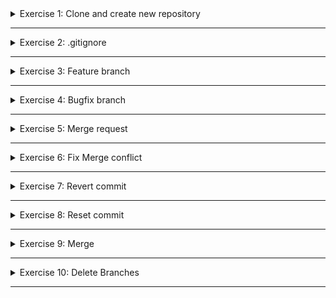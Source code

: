 <details>
<summary>Exercise 1: Clone and create new repository </summary>
<br />

- Clone git repository, creating a new local copy and
- Push it to your own GitHub remote repository.

**steps:**
```sh

# clone repository & change into project dir
git clone git@gitlab.com:devops-bootcamp3/git-project.git
cd git-project

# remove remote repo reference and create your own local repository
rm -rf .git
git init
git add .
git commit -m "Initial commit"

# create git repository on GitHub and push your newly created local repository to it
git remote add origin https://github.com/fsiegrist/devops-bootcamp-03-git.git
git push -u origin main

```

</details>

******

<details>
<summary>Exercise 2: .gitignore </summary>
<br />

You see that build folders and editor specific folders are in the repository and decide to ignore it as a best practice.

Ignore .idea folder, .DS_Store, out and build folders

Hint: remove from git cache first

**create .gitignore file with following entries**
```sh
.idea 
.DS_Store
out 
build
```

**remove cached commited files and commit .gitignore file**
```sh
git rm --cached .DS_Store

# -r for directories
git rm -r --cached .idea
git rm -r --cached out
git rm -r --cached build

# commit and push the changes
git add .
git commit -m "remove ignored files"
git push
```

</details>

******

<details>
<summary>Exercise 3: Feature branch </summary>
 <br />

Create a feature branch and change following:

- Upgrade the logstash-logback-encoder version to 6.6
- Add image to the index.html file (url: https://www.careeraddict.com/uploads/article/58721/illustration-group-people-team-meeting.jpg)

You are done with the changes. So:

- Check your changes using "git diff" and
- Commit them if everything is correct. Note: There is a standard in your team to name commits with descriptive text.
- Push your changes to your remote repository.

**steps**
```sh
# create a feature branch
git checkout -b feature/exercise-3

# in build.gradle upgrade the version of the "logstash-logback-encoder" library from '5.2' to '6.6'
compile group: 'net.logstash.logback', name: 'logstash-logback-encoder', version: '6.6'

# in src/main/webapp/index.html add the following image tag:
<img src="https://www.careeraddict.com/uploads/article/58721/illustration-group-people-team-meeting.jpg" width="700" />

# check and commit changes
git diff
git add build.gradle
git commit -m "Upgrade logback library to version 6.6"
git add src/main/webapp/index.html
git commit -m "Add image"

# as this is a new feature branch there is no need to first pull remote changes

# push new feature branch to remote and track the remote branch
git push -u origin feature/exercise-3
```

</details>

******

<details>
<summary>Exercise 4: Bugfix branch </summary>
<br />

You find out there is a bug in your project, so you need to fix it using a new bugfix branch:
- Create a new bugfix branch
- Fix the spelling error in Application.java file

You are done with the changes. So:
- Check your changes using "git diff" and
- Commit them if everything is correct.
- Push your changes to your remote repository.

**steps**
```sh
# create bugfix branch
git checkout -b bugfix/exercise-4

# fix the spelling error in src/main/java/com/Application.java
log.info("Java app started");

# check and commit changes
git diff
git add .
git commit -m "Fix typo"

# as this is a new bugfix branch there is no need to first pull remote changes

# push new bugfix branch to remote and track the remote branch
git push -u origin bugfix/exercise-4
```

</details>

******

<details>
<summary>Exercise 5: Merge request </summary>
<br />

You are done with the feature, now it needs to be tested and deployed. So:
- Merge your feature branch into master (using a merge request)

**steps**
```sh
# merge feature branch into master. Alternatively do the merge from GitHub UI
git checkout main
git merge feature/exercise-3 

# push the merge to remote master
git push
```

</details>

******

<details>
<summary>Exercise 6: Fix Merge conflict </summary>
<br />

You are on the bugfix branch. You notice the logger library version is old, so:
- Update it to version 6.2 (Change the same location in bugfix branch)

Some time went by since you opened your bugfix branch, so you want the up-to-date master state to avoid major conflicts.
- Merge the master branch in your bugfix branch - fix the merge conflict!

**steps**
```sh
# switch to bugfix branch
git checkout bugfix/exercise-4

# in build.gradle upgrade the version of the "logstash-logback-encoder" library from '5.2' to '6.2'
compile group: 'net.logstash.logback', name: 'logstash-logback-encoder', version: '6.2'

# commit change locally
git add .
git commit -m "Upgrade logback library to version 6.2"

# bring bugfix branch uptodate with master branch. Alternatively do the merge from GitHub UI
git merge main

# you will get a merge conflict here for build.gradle file

# fix merge conflict (open build.gradle file and keep master branch version) and when done check the state
git add build.gradle
git merge --continue
git status

# if all fixed, you can commit and push the merge into your bugfix branch
git push

```

</details>

******

<details>
<summary>Exercise 7: Revert commit </summary>
 <br />

**steps**
```sh
# on bugfix branch

# locate index.html in src/main/webapp, line 11 & fix spelling error
<li>Sarah - Full stack devloper</li>

# commit change locally
git add .
git commit -m "Fix spelling error"

# locate index.html in src/main/webapp, line 11 & set image url
<img src="https://3kcz333h8wih3px3rh3vhfv3-wpengine.netdna-ssl.com/wp-content/uploads/2018/10/effective-meetings.jpg" width="" />

# commit change locally
git add .
git commit -m "Set image url"

# push both commits to remote
git push

# revert last commit and push the revertion into remote repo
git revert HEAD
git push

```

</details>

******

<details>
<summary>Exercise 8: Reset commit </summary>
 <br />

**steps**
```sh
# on bugfix branch

# locate index.html in src/main/webapp, line 15 & make change
<li>Bruno - DevOps engineer</li>

# commit change locally
git add .
git commit -m "Adjust employee role description"

# reset the last local commit, meaning move to the previous commit
git reset --hard HEAD~

```

</details>

******

<details>
<summary>Exercise 9: Merge </summary>
 <br />

**steps**
```sh
# merge bugfix branch into master
git checkout master
git merge bugfix/changes

```

</details>

******

<details>
<summary>Exercise 10: Delete Branches </summary>
 <br />

**steps**
```sh
# delete branches remotely via Gitlab UI

# delete branches locally with CLI
git branch -D bugfix/changes
git branch -D feature/changes

```

</details>

******
